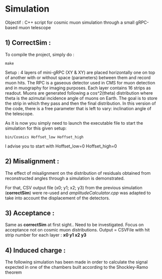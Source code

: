 # Simulation
Objectif : C++ script for cosmic muon simulation through a small gRPC-based muon telescope

## 1) CorrectSim : 

To compile the project, simply do :

```
make
```

Setup : 4 layers of mini-gRPC (XY & XY) are placed horizontally one on top of another with or without space (parameters) between them and record muon hits.
The RPC is a gaseous detector used in CMS for muon detection and in muography for imaging purposes. Each layer contains 16 strips as readout. Muons are generated following a cos^2(theta) distribution where theta is the azimutal incidence angle of muons on Earth. The goal is to store the strip in which they pass and then the final distribution. In this version of the code, there is a free parameter that is left to vary: inclination angle of the telescope.

As it is now you simply need to launch the executable file to start the simulation for this given setup:

```
bin/Cosmics Hoffset_low Hoffset_high
```
I advise you to start with Hoffset_low=0 Hoffset_high=0

## 2) Misalignment :

The effect of misalignment on the distribution of residuals obtained from reconstructed angles through a simulation is demonstrated.

For that, CSV output file (x0; y1; x2; y3) from the previous simulation (**correctSim**) were re-used and *amplitudeCalculator.cpp* was adapted to take into account the displacement of the detectors.


## 3) Acceptance : 

Same as **correctSim** at first sight.. Need to be investigated.
Focus on acceptance not on cosmic muon distributions.
Output = CSVFile with hit strip number for each layer : **x0 y1 x2 y3**

## 4) Induced charge :

The following simulation has been made in order to calculate the signal expected in one of the
chambers built according to the Shockley-Ramo theorem
